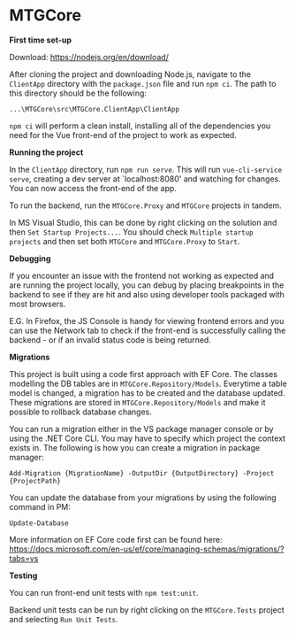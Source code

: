 # MTGCore

**First time set-up**

Download:
https://nodejs.org/en/download/

After cloning the project and downloading Node.js, navigate to the `ClientApp` directory with the `package.json` file and run `npm ci`. The path to this directory should be the following:

`...\MTGCore\src\MTGCore.ClientApp\ClientApp`

`npm ci` will perform a clean install, installing all of the dependencies you need for the Vue front-end of the project to work as expected.

**Running the project**

In the `ClientApp` directory, run `npm run serve`. This will run `vue-cli-service serve`, creating a dev server at `localhost:8080' and watching for changes. You can now access the front-end of the app.

To run the backend, run the `MTGCore.Proxy` and `MTGCore` projects in tandem.

In MS Visual Studio, this can be done by right clicking on the solution and then `Set Startup Projects...`. You should check `Multiple startup projects` and then set both `MTGCore` and `MTGCore.Proxy` to `Start`.

**Debugging**

If you encounter an issue with the frontend not working as expected and are running the project locally, you can debug by placing breakpoints in the backend to see if they are hit and also using developer tools packaged with most browsers.

E.G. In Firefox, the JS Console is handy for viewing frontend errors and you can use the Network tab to check if the front-end is successfully calling the backend - or if an invalid status code is being returned.

**Migrations**

This project is built using a code first approach with EF Core. The classes modelling the DB tables are in `MTGCore.Repository/Models`. Everytime a table model is changed, a migration has to be created and the database updated. These migrations are stored in `MTGCore.Repository/Models` and make it possible to rollback database changes.

You can run a migration either in the VS package manager console or by using the .NET Core CLI. You may have to specify which project the context exists in. The following is how you can create a migration in package manager:

`Add-Migration {MigrationName} -OutputDir {OutputDirectory} -Project {ProjectPath}`

You can update the database from your migrations by using the following command in PM:

`Update-Database`

More information on EF Core code first can be found here: https://docs.microsoft.com/en-us/ef/core/managing-schemas/migrations/?tabs=vs

**Testing**

You can run front-end unit tests with `npm test:unit`.

Backend unit tests can be run by right clicking on the `MTGCore.Tests` project and selecting `Run Unit Tests`.
